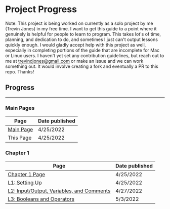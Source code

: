# Project Progress

Note: This project is being worked on currently as a solo project by me (Trevin Jones) in my free time. I want to get this guide to a point where it genuinely is helpful for people to learn to program. This takes lot's of time, planning, and dedication to do, and sometimes I just can't output lessons quickly enough. I would gladly accept help with this project as well, especially in completing portions of the guide that are incomplete for Mac or Linux users. I haven't yet set any contribution guidelines, but reach out to me at trevindjones@gmail.com or make an issue and we can work something out. It would involve creating a fork and eventually a PR to this repo. Thanks!

## Progress
---

### Main Pages

| Page                      | Date published |
|---------------------------|----------------|
| [Main Page](README.md)    | 4/25/2022      |
| This Page                 | 4/25/2022      |


### Chapter 1

| Page                                                                         | Date published |
|------------------------------------------------------------------------------|----------------|
| [Chapter 1 Page](/Chapter1-PythonBasics/Chapter1.md)                         | 4/25/2022      |
| [L1: Setting Up](/Chapter1-PythonBasics/L1/L1.md)                            | 4/25/2022      |
| [L2: Input/Output, Variables, and Comments](/Chapter1-PythonBasics/L2/L2.md) | 4/27/2022      |
| [L3: Booleans and Operators](/Chapter1-PythonBasics/L3/L3.md)                | 5/3/2022       |